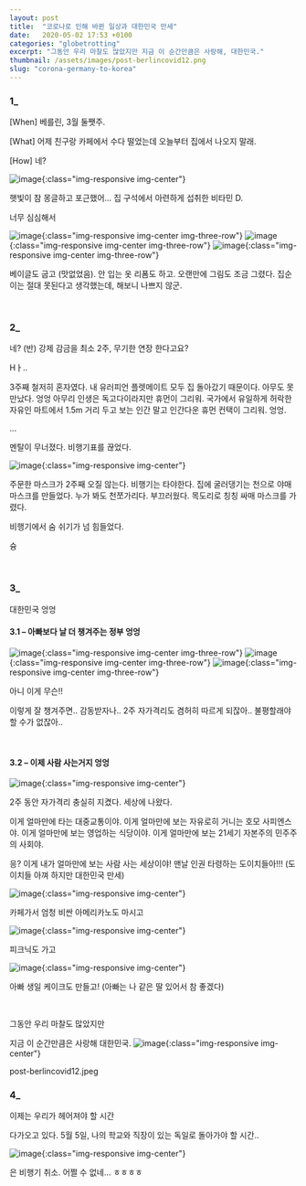 ```yaml
---
layout: post
title:  "코로나로 인해 바뀐 일상과 대한민국 만세"
date:   2020-05-02 17:53 +0100
categories: "globetrotting"
excerpt: "그동안 우리 마찰도 많았지만 지금 이 순간만큼은 사랑해, 대한민국."
thumbnail: /assets/images/post-berlincovid12.png
slug: "corona-germany-to-korea"
---
```


### 1_
[When] 베를린, 3월 둘쨋주.

[What] 어제 친구랑 카페에서 수다 떨었는데 오늘부터 집에서 나오지 말래.

[How] 네?

![image]({{site.baseurl}}/assets/images/post-berlincovid1.jpeg){:class="img-responsive img-center"}


햇빛이 참 몽글하고 포근했어… 집 구석에서 아련하게 섭취한 비타민 D.

너무 심심해서


![image]({{site.baseurl}}/assets/images/post-berlincovid2.jpeg){:class="img-responsive img-center img-three-row"}
![image]({{site.baseurl}}/assets/images/post-berlincovid3.jpeg){:class="img-responsive img-center img-three-row"}
![image]({{site.baseurl}}/assets/images/post-berlincovid4.jpeg){:class="img-responsive img-center img-three-row"}

베이글도 굽고 (맛없었음). 안 입는 옷 리폼도 하고. 오랜만에 그림도 조금 그렸다.
집순이는 절대 못된다고 생각했는데, 해보니 나쁘지 않군.

<br>

### 2_
네? (반) 강제 감금을 최소 2주, 무기한 연장 한다고요?

Hㅏ..

3주째 철저히 혼자였다. 내 유러피언 플렛메이트 모두 집 돌아갔기 때문이다. 아무도 못만났다. 엉엉 아무리 인생은 독고다이라지만 휴먼이 그리워. 국가에서 유일하게 허락한 자유인 마트에서 1.5m 거리 두고 보는 인간 말고 인간다운 휴먼 컨택이 그리워. 엉엉.

…

멘탈이 무너졌다. 비행기표를 끊었다.

![image]({{site.baseurl}}/assets/images/post-berlincovid5.jpeg
){:class="img-responsive img-center"}

주문한 마스크가 2주째 오질 않는다. 비행기는 타야한다. 집에 굴러댕기는 천으로 야매 마스크를 만들었다. 누가 봐도 천쪼가리다. 부끄러웠다. 목도리로 칭칭 싸매 마스크를 가렸다.

비행기에서 숨 쉬기가 넘 힘들었다.

슝

<br>

### 3_
대한민국 엉엉

#### 3.1 – 아빠보다 날 더 챙겨주는 정부 엉엉


![image]({{site.baseurl}}/assets/images/post-berlincovid6.jpeg){:class="img-responsive img-center img-three-row"}
![image]({{site.baseurl}}/assets/images/post-berlincovid7.jpeg){:class="img-responsive img-center img-three-row"}
![image]({{site.baseurl}}/assets/images/post-berlincovid8.jpeg){:class="img-responsive img-center img-three-row"}


아니 이게 무슨!!

이렇게 잘 챙겨주면.. 감동받자나.. 2주 자가격리도 겸허히 따르게 되잖아.. 불평할래야 할 수가 없잖아..

<br>

#### 3.2 – 이제 사람 사는거지 엉엉

![image]({{site.baseurl}}/assets/images/post-berlincovid9.jpeg){:class="img-responsive img-center"}


2주 동안 자가격리 충실히 지켰다. 세상에 나왔다.

이게 얼마만에 타는 대중교통이야. 이게 얼마만에 보는 자유로히 거니는 호모 사피엔스야. 이게 얼마만에 보는 영업하는 식당이야. 이게 얼마만에 보는 21세기 자본주의 민주주의 사회야.

응? 이게 내가 얼마만에 보는 사람 사는 세상이야! 맨날 인권 타령하는 도이치들아!!! (도이치들 아껴 하지만 대한민국 만세)

![image]({{site.baseurl}}/assets/images/post-berlincovid10.jpeg){:class="img-responsive img-center"}


카페가서 엄청 비싼 아메리카노도 마시고

![image]({{site.baseurl}}/assets/images/post-berlincovid11.jpeg){:class="img-responsive img-center"}

피크닉도 가고

![image]({{site.baseurl}}/assets/images/post-berlincovid13.jpeg){:class="img-responsive img-center"}

아빠 생일 케이크도 만들고! (아빠는 나 같은 딸 있어서 참 좋겠다)

<br>

그동안 우리 마찰도 많았지만

지금 이 순간만큼은 사랑해 대한민국.
![image]({{site.baseurl}}/assets/images/post-berlincovid12.png){:class="img-responsive img-center"}

post-berlincovid12.jpeg



### 4_
이제는 우리가 헤어져야 할 시간

다가오고 있다. 5월 5일, 나의 학교와 직장이 있는 독일로 돌아가야 할 시간..

![image]({{site.baseurl}}/assets/images/post-berlincovid14.jpeg){:class="img-responsive img-center"}

은 비행기 취소. 어쩔 수 없네... ㅎㅎㅎㅎ

